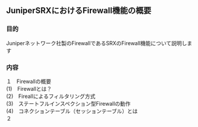 ## JuniperSRXにおけるFirewall機能の概要

### 目的
Juniperネットワーク社製のFirewallであるSRXのFirewall機能について説明します
### 内容
１　Firewallの概要<br>
  (1)　Firewallとは？　<br>
  (2)　Fireallによるフィルタリング方式　<br>
  (3)　ステートフルインスペクション型Firewallの動作　<br>
  (4)　コネクションテーブル（セッションテーブル）とは　<br>
２　　　　　　　　　　　　　　　　　　　　　　　　　　　
